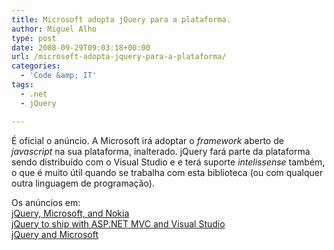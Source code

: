 ```yaml
---
title: Microsoft adopta jQuery para a plataforma.
author: Miguel Alho
type: post
date: 2008-09-29T09:03:18+00:00
url: /microsoft-adopta-jquery-para-a-plataforma/
categories:
  - 'Code &amp; IT'
tags:
  - .net
  - jQuery

---
```

É oficial o anúncio. A Microsoft irá adoptar o _framework_ aberto de _javascript_ na sua plataforma, inalterado. jQuery fará parte da plataforma sendo distribuído com o Visual Studio e e terá suporte _intelissense_ também, o que é muito útil quando se trabalha com esta biblioteca (ou com qualquer outra linguagem de programação). 

Os anúncios em:  
<a href="http://jquery.com/blog/2008/09/28/jquery-microsoft-nokia/" target="_blank">jQuery, Microsoft, and Nokia</a>  
<a href="http://www.hanselman.com/blog/jQuerytoshipwithASPNETMVCandVisualStudio.aspx" target="_blank">jQuery to ship with ASP.NET MVC and Visual Studio</a>  
<a href="http://weblogs.asp.net/scottgu/archive/2008/09/28/jquery-and-microsoft.aspx" target="_blank">jQuery and Microsoft </a>